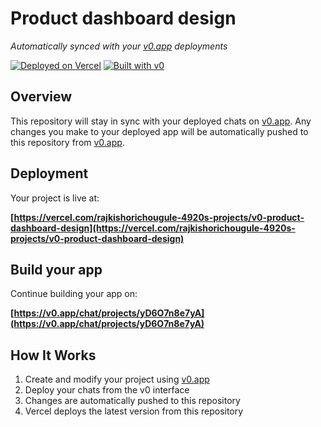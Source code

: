 # Product dashboard design

*Automatically synced with your [v0.app](https://v0.app) deployments*

[![Deployed on Vercel](https://img.shields.io/badge/Deployed%20on-Vercel-black?style=for-the-badge&logo=vercel)](https://vercel.com/rajkishorichougule-4920s-projects/v0-product-dashboard-design)
[![Built with v0](https://img.shields.io/badge/Built%20with-v0.app-black?style=for-the-badge)](https://v0.app/chat/projects/yD6O7n8e7yA)

## Overview

This repository will stay in sync with your deployed chats on [v0.app](https://v0.app).
Any changes you make to your deployed app will be automatically pushed to this repository from [v0.app](https://v0.app).

## Deployment

Your project is live at:

**[https://vercel.com/rajkishorichougule-4920s-projects/v0-product-dashboard-design](https://vercel.com/rajkishorichougule-4920s-projects/v0-product-dashboard-design)**

## Build your app

Continue building your app on:

**[https://v0.app/chat/projects/yD6O7n8e7yA](https://v0.app/chat/projects/yD6O7n8e7yA)**

## How It Works

1. Create and modify your project using [v0.app](https://v0.app)
2. Deploy your chats from the v0 interface
3. Changes are automatically pushed to this repository
4. Vercel deploys the latest version from this repository